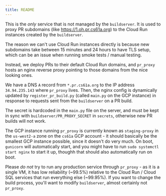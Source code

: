 ```yaml
---
title: README
---
```


This is the _only_ service that is not managed by the `buildserver`. It is used to proxy PR subdomains (like <https://1.oh.pr.cs61a.org>) to the Cloud Run instances created by the `buildserver`.

The reason we can't use Cloud Run instances directly is because new subdomains take between 15 minutes and 24 hours to have TLS setup, which can be an issue when running smoke tests / manual testing.

Instead, we deploy PRs to their default Cloud Run domains, and `pr_proxy` hosts an nginx reverse proxy pointing to those domains from the nice looking ones.

We have a DNS `A` record from `*.pr.cs61a.org` to the IP address `34.94.235.143` where `pr_proxy` lives. Then, the nginx config is dynamically updated by `register_pr_build.py` (called `main.py` on the GCP instance) in response to requests sent from the `buildserver` on a PR build.

The secret is hardcoded in the `main.py` file on the server, and must be kept in sync with `buildserver/PR_PROXY_SECRET` in `secrets`, otherwise new PR builds will not work.

The GCP instance running `pr_proxy` is currently known as `staging-proxy` in the `us-west2-a` zone on the `cs61a` GCP account - it should basically be the smallest GCP instance possible, since it doesn't do very much. On boot, `gunicorn` will automatically start, and you might have to run `sudo systemctl start nginx` to start it up, thoughh that should also automatically run on boot.

Please _do not_ try to run any production service through `pr_proxy` - as it is a single VM, it has low reliability (~99.5%) relative to the Cloud Run / Cloud SQL services that run everything else (~99.95%). If you want to change the build process, you'll want to modify `buildserver`, almost certainly not `pr_proxy`.

